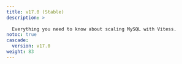 ```yaml
---
title: v17.0 (Stable)
description: >
  
  Everything you need to know about scaling MySQL with Vitess.
notoc: true
cascade:
  version: v17.0
weight: 83
---
```

